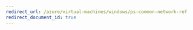 ```yaml
---
redirect_url: /azure/virtual-machines/windows/ps-common-network-ref
redirect_document_id: true
---
```

